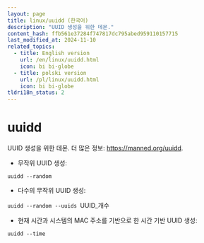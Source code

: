 ```yaml
---
layout: page
title: linux/uuidd (한국어)
description: "UUID 생성을 위한 데몬."
content_hash: ffb561e37284f747817dc795abed959110157715
last_modified_at: 2024-11-10
related_topics:
  - title: English version
    url: /en/linux/uuidd.html
    icon: bi bi-globe
  - title: polski version
    url: /pl/linux/uuidd.html
    icon: bi bi-globe
tldri18n_status: 2
---
```

# uuidd

UUID 생성을 위한 데몬.
더 많은 정보: <https://manned.org/uuidd>.

- 무작위 UUID 생성:

`uuidd --random`

- 다수의 무작위 UUID 생성:

`uuidd --random --uuids `<span class="tldr-var badge badge-pill bg-dark-lm bg-white-dm text-white-lm text-dark-dm font-weight-bold">UUID_개수</span>

- 현재 시간과 시스템의 MAC 주소를 기반으로 한 시간 기반 UUID 생성:

`uuidd --time`
